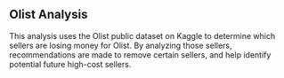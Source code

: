 ## Olist Analysis

This analysis uses the Olist public dataset on Kaggle to determine which sellers are losing money for Olist. By analyzing those sellers, recommendations are made to remove certain sellers, and help identify potential future high-cost sellers.

